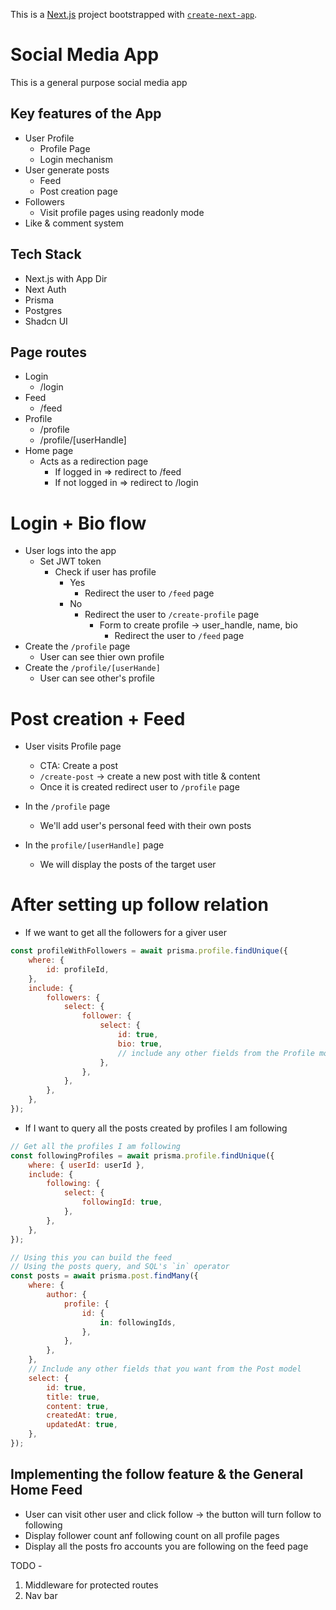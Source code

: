 This is a [Next.js](https://nextjs.org/) project bootstrapped with [`create-next-app`](https://github.com/vercel/next.js/tree/canary/packages/create-next-app).

# Social Media App

This is a general purpose social media app

## Key features of the App

- User Profile
  - Profile Page
  - Login mechanism
- User generate posts
  - Feed
  - Post creation page
- Followers
  - Visit profile pages using readonly mode
- Like & comment system

## Tech Stack

- Next.js with App Dir
- Next Auth
- Prisma
- Postgres
- Shadcn UI

## Page routes

- Login
  - /login
- Feed
  - /feed
- Profile
  - /profile
  - /profile/[userHandle]
- Home page
  - Acts as a redirection page
    - If logged in => redirect to /feed
    - If not logged in => redirect to /login

# Login + Bio flow

- User logs into the app
  - Set JWT token
    - Check if user has profile
      - Yes
        - Redirect the user to `/feed` page
      - No
        - Redirect the user to `/create-profile` page
          - Form to create profile -> user_handle, name, bio
            - Redirect the user to `/feed` page
- Create the `/profile` page
  - User can see thier own profile
- Create the `/profile/[userHande]`
  - User can see other's profile

# Post creation + Feed

- User visits Profile page

  - CTA: Create a post
  - `/create-post` -> create a new post with title & content
  - Once it is created redirect user to `/profile` page

- In the `/profile` page

  - We'll add user's personal feed with their own posts

- In the `profile/[userHandle]` page
  - We will display the posts of the target user

# After setting up follow relation

- If we want to get all the followers for a giver user

```js
const profileWithFollowers = await prisma.profile.findUnique({
	where: {
		id: profileId,
	},
	include: {
		followers: {
			select: {
				follower: {
					select: {
						id: true,
						bio: true,
						// include any other fields from the Profile model that you want
					},
				},
			},
		},
	},
});
```

- If I want to query all the posts created by profiles I am following

```js
// Get all the profiles I am following
const followingProfiles = await prisma.profile.findUnique({
	where: { userId: userId },
	include: {
		following: {
			select: {
				followingId: true,
			},
		},
	},
});

// Using this you can build the feed
// Using the posts query, and SQL's `in` operator
const posts = await prisma.post.findMany({
	where: {
		author: {
			profile: {
				id: {
					in: followingIds,
				},
			},
		},
	},
	// Include any other fields that you want from the Post model
	select: {
		id: true,
		title: true,
		content: true,
		createdAt: true,
		updatedAt: true,
	},
});
```

## Implementing the follow feature & the General Home Feed

- User can visit other user and click follow -> the button will turn follow to following
- Display follower count anf following count on all profile pages
- Display all the posts fro accounts you are following on the feed page

TODO -

1. Middleware for protected routes
2. Nav bar
